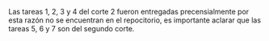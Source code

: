 Las tareas 1, 2, 3 y 4 del corte 2 fueron entregadas precensialmente por esta razón no se encuentran en el repocitorio, es importante aclarar que las tareas 5, 6 y 7 son del segundo corte.
